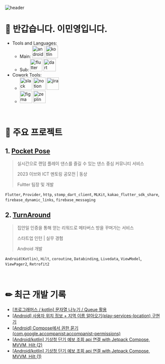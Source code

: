 ![header](https://capsule-render.vercel.app/api?type=venom&color=auto&height=300&section=header&text=MinYoung%20Lee&fontSize=90&animation=fadeIn)

# 👋 반갑습니다. 이민영입니다.
  - Tools and Languages:
    - Main: <img src="https://developer.android.com/static/images/brand/android-head_3D.png" alt="android" height="40"/> <img src="https://www.vectorlogo.zone/logos/kotlinlang/kotlinlang-icon.svg" alt="kotlin" width="40" height="40"/>
    - Sub: <img src="https://www.vectorlogo.zone/logos/flutterio/flutterio-icon.svg" alt="flutter" width="40" height="40"/> <img src="https://www.vectorlogo.zone/logos/dartlang/dartlang-icon.svg" alt="dart" width="40" height="40"/> 
  - Cowork Tools:
    - <img src="https://cdn4.iconfinder.com/data/icons/logos-and-brands/512/306_Slack_logo-512.png" alt="slack" height="40"/> <img src="https://upload.wikimedia.org/wikipedia/commons/thumb/e/e9/Notion-logo.svg/2048px-Notion-logo.svg.png" alt="notion" height="40"/> <img src="https://cdn-icons-png.flaticon.com/512/5968/5968875.png" alt="jira" height="40"/>
    - <img src="https://upload.wikimedia.org/wikipedia/commons/thumb/3/33/Figma-logo.svg/1365px-Figma-logo.svg.png" alt="figma" height="40"> <img src="https://uxwing.com/wp-content/themes/uxwing/download/brands-and-social-media/zeplin-icon.png" alt="zeplin" height="40">

<br>

# 🌟 주요 프로젝트
## 1. [Pocket Pose](https://github.com/minWachya/hatch-flutter-app-2023)
> 실시간으로 랜덤 플레이 댄스를 즐길 수 있는 댄스 중심 커뮤니티 서비스
> 
> 2023 이브와 ICT 멘토링 공모전 | 동상
>
> Fultter 팀장 및 개발

`Flutter`, `Provider`, `http`, `stomp_dart_client`, `MLKit`, `kakao_flutter_sdk_share`, `firebase_dynamic_links`,  `firebase_messaging`

## 2. [TurnAround](https://github.com/Toursix206/turnaround-aos)
> 집안일 인증을 통해 얻는 리워드로 메타버스 방을 꾸며가는 서비스
>
> 스타트업 인턴 | 실무 경험
>
> Android 개발

`Android(Kotlin)`, `Hilt`, `coroutine`, `Databinding`, `Livedata`, `ViewModel`, `ViewPager2`, `Retrofit2`

<br>

# ✏ 최근 개발 기록
<!-- BLOG-POST-LIST:START -->
- [[프로그래머스 / kotlin] 문자열 나누기 / Queue 활용](https://min-wachya.tistory.com/280)
- [[Android] 사용자 위치 정보 + 지역 이름 알아오기&lpar;play-services-location&rpar; 구현기](https://min-wachya.tistory.com/279)
- [[Android] Compose에서 권한 묻기&lpar;com.google.accompanist:accompanist-permissions&rpar;](https://min-wachya.tistory.com/278)
- [[Android/kotlin] 기상청 단기 예보 조회 api 연결 with Jetpack Compose, MVVM, Hilt &lpar;2&rpar;](https://min-wachya.tistory.com/277)
- [[Android/kotlin] 기상청 단기 예보 조회 api 연결 with Jetpack Compose, MVVM, Hilt &lpar;1&rpar;](https://min-wachya.tistory.com/276)
<!-- BLOG-POST-LIST:END -->
